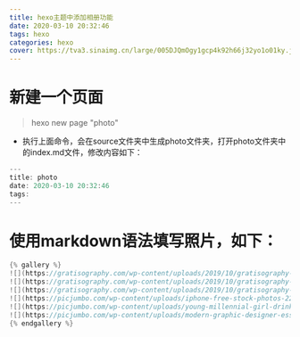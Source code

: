```yaml
---
title: hexo主题中添加相册功能
date: 2020-03-10 20:32:46
tags: hexo
categories: hexo
cover: https://tva3.sinaimg.cn/large/005DJQmOgy1gcp4k92h66j32yo1o01ky.jpg
---
```


# 新建一个页面
> hexo new page "photo"
- 执行上面命令，会在source文件夹中生成photo文件夹，打开photo文件夹中的index.md文件，修改内容如下：
```java
---
title: photo
date: 2020-03-10 20:32:46
tags: 
---
```

# 使用markdown语法填写照片，如下：
```java
{% gallery %}
![](https://gratisography.com/wp-content/uploads/2019/10/gratisography-scary-pumpkin-hand-900x600.jpg)
![](https://gratisography.com/wp-content/uploads/2019/10/gratisography-fresh-fish-dinner-900x600.jpg)
![](https://gratisography.com/wp-content/uploads/2019/10/gratisography-mountain-cloud-landscape-900x600.jpg)
![](https://picjumbo.com/wp-content/uploads/iphone-free-stock-photos-2210x3315.jpg)
![](https://picjumbo.com/wp-content/uploads/young-millennial-girl-drinking-lemonade-and-overlooking-the-city-2210x1473.jpg)
![](https://picjumbo.com/wp-content/uploads/modern-graphic-designer-essentials_free_stock_photos_picjumbo_HNCK4919-2210x1474.jpg)
{% endgallery %}
```